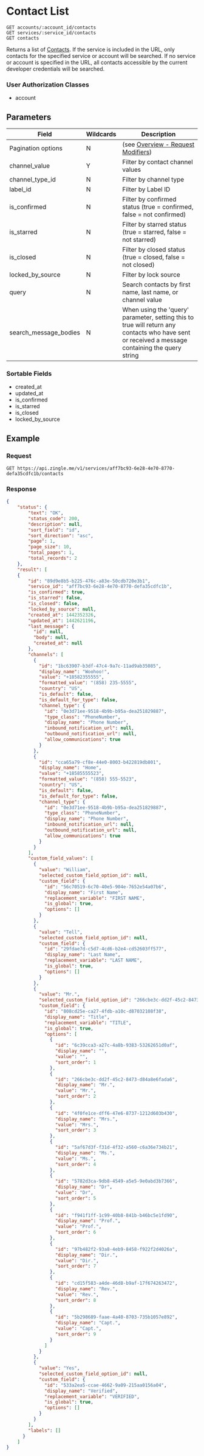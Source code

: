 # Contact List

    GET accounts/:account_id/contacts    
    GET services/:service_id/contacts
    GET contacts
    
Returns a list of [Contacts].  If the service is included in the URL, only contacts for the specified service or account will be searched. If no service or account is specified in the URL, all 
contacts accessible by the current developer credentials will be searched.

### User Authorization Classes 
* account

## Parameters
Field | Wildcards | Description
--- | --- | ---
Pagination options | N | (see [Overview - Request Modifiers][])
channel_value | Y | Filter by contact channel values
channel_type_id | N | Filter by channel type
label_id | N | Filter by Label ID
is_confirmed | N | Filter by confirmed status (true = confirmed, false = not confirmed)
is_starred | N | Filter by starred status (true = starred, false = not starred)
is_closed | N | Filter by closed status (true = closed, false = not closed)
locked_by_source | N | Filter by lock source
query | N | Search contacts by first name, last name, or channel value
search_message_bodies | N | When using the 'query' parameter, setting this to true will return any contacts who have sent or received a message containing the query string

### Sortable Fields
* created_at
* updated_at
* is_confirmed
* is_starred
* is_closed
* locked_by_source

## Example
### Request

    GET https://api.zingle.me/v1/services/aff7bc93-6e28-4e70-8770-defa35cdfc1b/contacts

### Response
``` json
{
    "status": {
        "text": "OK",
        "status_code": 200,
        "description": null,
        "sort_field": "id",
        "sort_direction": "asc",
        "page": 1,
        "page_size": 10,
        "total_pages": 1,
        "total_records": 2
    },
    "result": [
    {
        "id": "89d9e8b5-b225-476c-a83e-50cdb720e3b1",
        "service_id": "aff7bc93-6e28-4e70-8770-defa35cdfc1b",
        "is_confirmed": true,
        "is_starred": false,
        "is_closed": false,
        "locked_by_source": null,
        "created_at": 1442352326,
        "updated_at": 1442621196,
        "last_message": {
          "id": null,
          "body": null,
          "created_at": null
        },
        "channels": [
          {
            "id": "1bc63907-b3df-47c4-9a7c-11ad9ab35085",
            "display_name": "Woohoo!",
            "value": "+18582355555",
            "formatted_value": "(858) 235-5555",
            "country": "US",
            "is_default": false,
            "is_default_for_type": false,
            "channel_type": {
              "id": "0e3d71ee-9518-4b9b-b95a-dea251829887",
              "type_class": "PhoneNumber",
              "display_name": "Phone Number",
              "inbound_notification_url": null,
              "outbound_notification_url": null,
              "allow_communications": true
            }
          },
          {
            "id": "cca65a79-cf8e-44e0-8003-b422819db801",
            "display_name": "Home",
            "value": "+18585555523",
            "formatted_value": "(858) 555-5523",
            "country": "US",
            "is_default": false,
            "is_default_for_type": false,
            "channel_type": {
              "id": "0e3d71ee-9518-4b9b-b95a-dea251829887",
              "type_class": "PhoneNumber",
              "display_name": "Phone Number",
              "inbound_notification_url": null,
              "outbound_notification_url": null,
              "allow_communications": true
            }
          }
        ],
        "custom_field_values": [
          {
            "value": "William",
            "selected_custom_field_option_id": null,
            "custom_field": {
              "id": "56c70519-6c70-40e5-904e-7652e54a07b6",
              "display_name": "First Name",
              "replacement_variable": "FIRST NAME",
              "is_global": true,
              "options": []
            }
          },
          {
            "value": "Tell",
            "selected_custom_field_option_id": null,
            "custom_field": {
              "id": "29fdae7d-c5d7-4cd6-b2e4-cd52603ff577",
              "display_name": "Last Name",
              "replacement_variable": "LAST NAME",
              "is_global": true,
              "options": []
            }
          },
          {
            "value": "Mr.",
            "selected_custom_field_option_id": "266cbe3c-dd2f-45c2-8473-d84a8e6fada6",
            "custom_field": {
              "id": "808cd25e-ca27-4fdb-a10c-d87032108f38",
              "display_name": "Title",
              "replacement_variable": "TITLE",
              "is_global": true,
              "options": [
                {
                  "id": "6c39cca3-a27c-4a8b-9383-53262651d0af",
                  "display_name": "",
                  "value": "",
                  "sort_order": 1
                },
                {
                  "id": "266cbe3c-dd2f-45c2-8473-d84a8e6fada6",
                  "display_name": "Mr.",
                  "value": "Mr.",
                  "sort_order": 2
                },
                {
                  "id": "4f0fe1ce-dff6-47e6-8737-1212d603b430",
                  "display_name": "Mrs.",
                  "value": "Mrs.",
                  "sort_order": 3
                },
                {
                  "id": "5af67d3f-f31d-4f32-a560-c6a36e734b21",
                  "display_name": "Ms.",
                  "value": "Ms.",
                  "sort_order": 4
                },
                {
                  "id": "5782d3ca-9db8-4549-a5e5-9e0abd3b7366",
                  "display_name": "Dr",
                  "value": "Dr",
                  "sort_order": 5
                },
                {
                  "id": "f941f1ff-1c99-40b8-841b-b46bc5e1fd90",
                  "display_name": "Prof.",
                  "value": "Prof.",
                  "sort_order": 6
                },
                {
                  "id": "97b482f2-93a8-4eb9-8458-f922f2d4026a",
                  "display_name": "Dir.",
                  "value": "Dir.",
                  "sort_order": 7
                },
                {
                  "id": "cd15f583-a4de-46d8-b9af-17f674263472",
                  "display_name": "Rev.",
                  "value": "Rev.",
                  "sort_order": 8
                },
                {
                  "id": "5b298689-faae-4a40-8703-735b1057e892",
                  "display_name": "Capt.",
                  "value": "Capt.",
                  "sort_order": 9
                }
              ]
            }
          },
          {
            "value": "Yes",
            "selected_custom_field_option_id": null,
            "custom_field": {
              "id": "533a2ea5-ccae-4662-9a09-215aa0156a04",
              "display_name": "Verified",
              "replacement_variable": "VERIFIED",
              "is_global": true,
              "options": []
            }
          }
        ],
        "labels": []
      }      
    ]
}
```

[Overview - Request Modifiers]: /README.md#request-modifiers
[Contacts]: README.md

